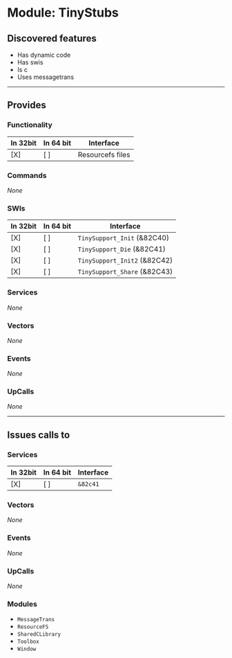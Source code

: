 # Module: TinyStubs

## Discovered features


* Has dynamic code
* Has swis
* Is c
* Uses messagetrans

---

## Provides

### Functionality

| In 32bit | In 64 bit | Interface |
|----------|-----------|-----------|
| [X]      | [ ]       | Resourcefs files |

### Commands


*None*


### SWIs


| In 32bit | In 64 bit | Interface |
|----------|-----------|-----------|
| [X]      | [ ]       | `TinySupport_Init` (&82C40) |
| [X]      | [ ]       | `TinySupport_Die` (&82C41) |
| [X]      | [ ]       | `TinySupport_Init2` (&82C42) |
| [X]      | [ ]       | `TinySupport_Share` (&82C43) |


### Services


*None*


### Vectors


*None*


### Events


*None*


### UpCalls


*None*


---

## Issues calls to

### Services


| In 32bit | In 64 bit | Interface |
|----------|-----------|-----------|
| [X]      | [ ]       | `&82c41` |


### Vectors


*None*


### Events


*None*


### UpCalls


*None*


### Modules


* `MessageTrans`
* `ResourceFS`
* `SharedCLibrary`
* `Toolbox`
* `Window`


